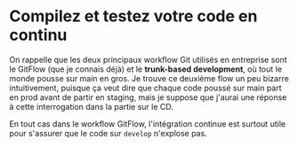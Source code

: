 # Compilez et testez votre code en continu

On rappelle que les deux principaux workflow Git utilisés en entreprise sont le GitFlow (que je connais déjà) et le **trunk-based development**, où tout le monde pousse sur main en gros. Je trouve ce deuxième flow un peu bizarre intuitivement, puisque ça veut dire que chaque code poussé sur main part en prod avant de partir en staging, mais je suppose que j'aurai une réponse à cette interrogation dans la partie sur le CD.

En tout cas dans le workflow GitFlow, l'intégration continue est surtout utile pour s'assurer que le code sur `develop` n'explose pas.


